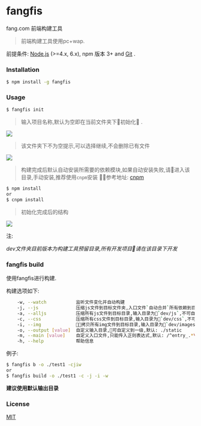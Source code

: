 # fangfis
fang.com 前端构建工具

> 前端构建工具使用pc+wap.

前提条件: [Node.js](https://nodejs.org/en/) (>=4.x, 6.x), npm 版本 3+ and [Git](https://git-scm.com/) .

### Installation

``` bash
$ npm install -g fangfis

```

### Usage

``` bash
$ fangfis init
```

> 输入项目名称,默认为空即在当前文件夹下初始化 .

![](https://ws4.sinaimg.cn/large/006tKfTcly1fhrmfcug6mj307f012mwy.jpg)


> 该文件夹下不为空提示,可以选择继续,不会删除已有文件

![](https://ws1.sinaimg.cn/large/006tKfTcly1fhrmjshtbqj30p10b90t5.jpg)


> 构建完成后默认自动安装所需要的依赖模块,如果自动安装失败,请进入该目录,手动安装,推荐使用`cnpm`安装 参考地址: [cnpm](https://npm.taobao.org/)

``` bash
$ npm install
or
$ cnpm install
```
> 初始化完成后的结构

![](https://ws2.sinaimg.cn/large/006tKfTcly1fhrmsh929ij308q05c0sm.jpg)

注:

*dev文件夹目前版本为构建工具预留目录,所有开发项目请在该目录下开发*

### fangfis build

使用fangfis进行构建.

构建选项如下:

``` bash
    -w, --watch           监听文件变化并自动构建
    -j, --js              压缩js文件到目标文件夹,入口文件`自动合并`所有依赖到目标文件夹,默认: static/js
    -a, --alljs           压缩所有js文件到目标目录,输入目录为`dev/js`,不可自定义,入口文件作为单文件压缩,`不合并`所有依赖, 输出目录可自定义,默认: static/js
    -c, --css             压缩所有css文件到目标目录,输入目录为`dev/css`,不可自定义,输出目录可自定义,默认: static/css
    -i, --img             拷贝所有img文件到目标目录,输入目录为`dev/images`,不可自定义,输出目录可自定义,默认: static/imgages
    -o, --output [value]  自定义输入目录,可自定义到一级,默认: ./static
    -m, --main [value]    自定义入口文件,只能传入正则表达式,默认: /^entry_.*\.js$/i
    -h, --help            帮助信息
```

例子:

``` bash
$ fangfis b -o ./test1 -cjiw
or
$ fangfis build -o ./test1 -c -j -i -w
```
**建议使用默认输出目录**


### License

[MIT](http://opensource.org/licenses/MIT)


